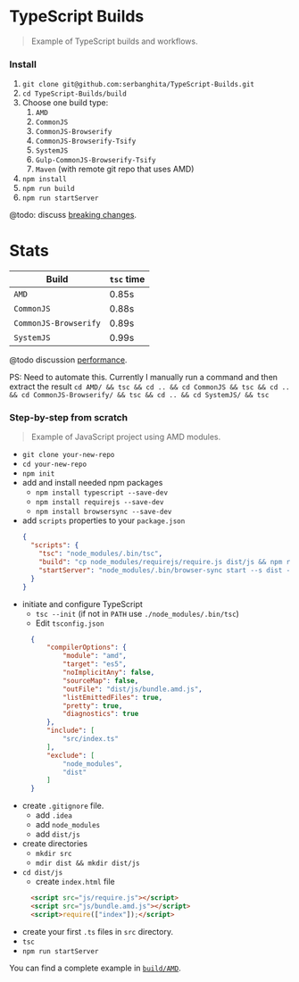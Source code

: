 # TypeScript Builds
> Example of TypeScript builds and workflows.

### Install

1. `git clone git@github.com:serbanghita/TypeScript-Builds.git`
1. `cd TypeScript-Builds/build`
1. Choose one build type: 
    1. `AMD` 
    1. `CommonJS`
    1. `CommonJS-Browserify`
    1. `CommonJS-Browserify-Tsify`
    1. `SystemJS`
    1. `Gulp-CommonJS-Browserify-Tsify`
    1. `Maven` (with remote git repo that uses AMD)
1. `npm install`
1. `npm run build`
1. `npm run startServer`

@todo: discuss [breaking changes](https://github.com/Microsoft/TypeScript/wiki/Breaking-Changes).

# Stats

| Build  | `tsc` time |
| ------------- | ------------- |
| `AMD`  | 0.85s  |
| `CommonJS`  | 0.88s  |
| `CommonJS-Browserify`  | 0.89s  |
| `SystemJS`  | 0.99s  |

@todo discussion  [performance](https://github.com/Microsoft/TypeScript/issues/13538).

PS: Need to automate this. Currently I manually run a command and then extract the result `cd AMD/ && tsc && cd .. && cd CommonJS && tsc && cd .. && cd CommonJS-Browserify/ && tsc && cd .. && cd SystemJS/ && tsc`

### Step-by-step from scratch
> Example of JavaScript project using AMD modules.

* `git clone your-new-repo`
* `cd your-new-repo`
* `npm init`
* add and install needed npm packages
    * `npm install typescript --save-dev`
    * `npm install requirejs --save-dev`
    * `npm install browsersync --save-dev`
* add `scripts` properties to your `package.json`
    ```json
    {
      "scripts": {
        "tsc": "node_modules/.bin/tsc",
        "build": "cp node_modules/requirejs/require.js dist/js && npm run tsc",
        "startServer": "node_modules/.bin/browser-sync start --s dist --f dist --port 3000 --reload-debounce 1500 --no-ui"
      }
    }
    ```
* initiate and configure TypeScript
  * `tsc --init` (if not in `PATH` use `./node_modules/.bin/tsc`)
  * Edit `tsconfig.json`
  ```json
    {
        "compilerOptions": {
            "module": "amd",
            "target": "es5",
            "noImplicitAny": false,
            "sourceMap": false,
            "outFile": "dist/js/bundle.amd.js",
            "listEmittedFiles": true,
            "pretty": true,
            "diagnostics": true
        },
        "include": [
            "src/index.ts"
        ],
        "exclude": [
            "node_modules",
            "dist"
        ]
    }
  ```
* create `.gitignore` file.
  * add `.idea`
  * add `node_modules`
  * add `dist/js`
* create directories
    * `mkdir src`
    * `mdir dist && mkdir dist/js`
* `cd dist/js`
  * create `index.html` file
  ```html
    <script src="js/require.js"></script>
    <script src="js/bundle.amd.js"></script>
    <script>require(["index"]);</script>
  ```
* create your first `.ts` files in `src` directory.
* `tsc`
* `npm run startServer`


You can find a complete example in [`build/AMD`](./build/AMD).